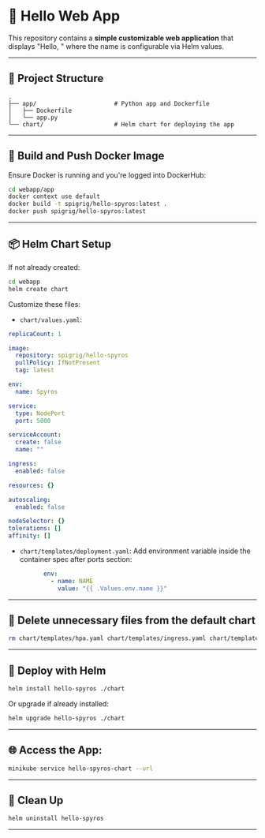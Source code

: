 # 🚀 Hello Web App

This repository contains a **simple customizable web application** that displays "Hello, <name>" where the name is configurable via Helm values.

---

## 🧱 Project Structure

```
.
├── app/                      # Python app and Dockerfile
│   ├── Dockerfile
│   └── app.py
└── chart/                    # Helm chart for deploying the app
```

---

## 🐳 Build and Push Docker Image

Ensure Docker is running and you're logged into DockerHub:

```bash
cd webapp/app
docker context use default
docker build -t spigrig/hello-spyros:latest .
docker push spigrig/hello-spyros:latest
```

---

## 📦 Helm Chart Setup

If not already created:

```bash
cd webapp
helm create chart
```

Customize these files:

- `chart/values.yaml`:


```yaml
replicaCount: 1

image:
  repository: spigrig/hello-spyros
  pullPolicy: IfNotPresent
  tag: latest

env:
  name: Spyros

service:
  type: NodePort
  port: 5000

serviceAccount:
  create: false
  name: ""

ingress:
  enabled: false

resources: {}

autoscaling:
  enabled: false

nodeSelector: {}
tolerations: []
affinity: []
```

- `chart/templates/deployment.yaml`: Add environment variable inside the container spec after ports section:

```yaml
          env:
            - name: NAME
              value: "{{ .Values.env.name }}"
```

---

## 🧹 Delete unnecessary files from the default chart

```bash
rm chart/templates/hpa.yaml chart/templates/ingress.yaml chart/templates/serviceaccount.yaml chart/templates/tests/test-connection.yaml
```
---

## 🚀 Deploy with Helm

```bash
helm install hello-spyros ./chart
```

Or upgrade if already installed:

```bash
helm upgrade hello-spyros ./chart
```
---

## 🌐 Access the App:

```bash
minikube service hello-spyros-chart --url
```
---

## 🧹 Clean Up

```bash
helm uninstall hello-spyros
```

---